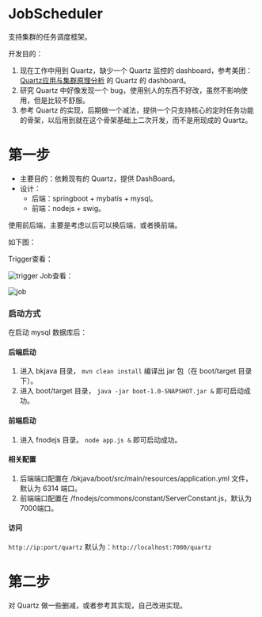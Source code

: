 # JobScheduler

支持集群的任务调度框架。

开发目的：

1. 现在工作中用到 Quartz，缺少一个 Quartz 监控的 dashboard，参考美团：[Quartz应用与集群原理分析](http://tech.meituan.com/mt-crm-quartz.html) 的 Quartz 的 dashboard。
2. 研究 Quartz 中好像发现一个 bug，使用别人的东西不好改，虽然不影响使用，但是比较不舒服。
3. 参考 Quartz 的实现，后期做一个减法，提供一个只支持核心的定时任务功能的骨架，以后用到就在这个骨架基础上二次开发，而不是用现成的 Quartz。

# 第一步

- 主要目的：依赖现有的 Quartz，提供 DashBoard。
- 设计：
  - 后端：springboot + mybatis + mysql。
  - 前端：nodejs + swig。

使用前后端，主要是考虑以后可以换后端，或者换前端。  

如下图：

Trigger查看：

![trigger](http://7xrzlm.com1.z0.glb.clouddn.com/quartdashboardTrigger.png)	
Job查看：

![job](http://7xrzlm.com1.z0.glb.clouddn.com/quartdashboardJon.png)

### 启动方式

在启动 mysql 数据库后：

#### 后端启动

1. 进入 bkjava 目录， `mvn clean install` 编译出 jar 包（在 boot/target 目录下）。
2. 进入 boot/target 目录， `java -jar boot-1.0-SNAPSHOT.jar &` 即可启动成功。

#### 前端启动

1. 进入 fnodejs 目录。 `node app.js &` 即可启动成功。

#### 相关配置

1. 后端端口配置在 /bkjava/boot/src/main/resources/application.yml 文件，默认为 6314 端口。
2. 前端端口配置在 /fnodejs/commons/constant/ServerConstant.js，默认为 7000端口。

#### 访问

`http://ip:port/quartz` 默认为：`http://localhost:7000/quartz`



# 第二步

对 Quartz 做一些删减，或者参考其实现，自己改进实现。




